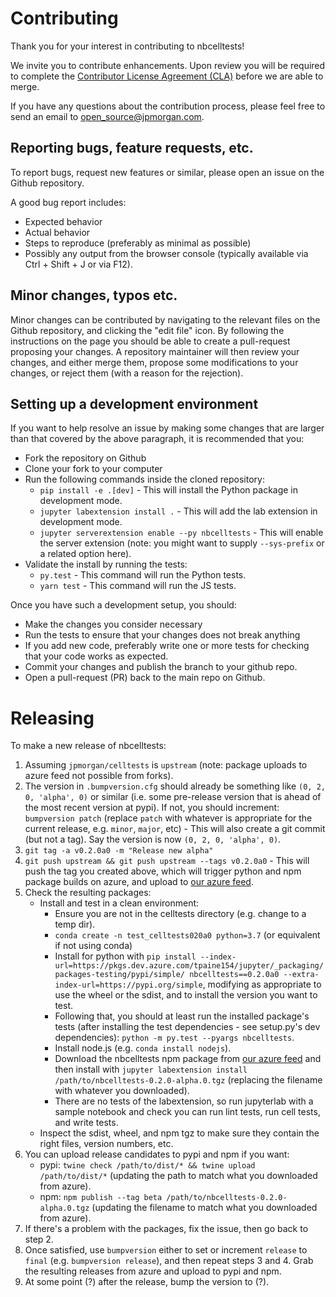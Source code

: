 # Contributing

Thank you for your interest in contributing to nbcelltests!

We invite you to contribute enhancements. Upon review you will be required to complete the [Contributor License Agreement (CLA)](https://github.com/jpmorganchase/cla) before we are able to merge. 

If you have any questions about the contribution process, please feel free to send an email to [open_source@jpmorgan.com](mailto:open_source@jpmorgan.com).

## Reporting bugs, feature requests, etc.

To report bugs, request new features or similar, please open an issue on the Github
repository.

A good bug report includes:

- Expected behavior
- Actual behavior
- Steps to reproduce (preferably as minimal as possible)
- Possibly any output from the browser console (typically available via Ctrl + Shift + J or via F12).

## Minor changes, typos etc.

Minor changes can be contributed by navigating to the relevant files on the Github repository,
and clicking the "edit file" icon. By following the instructions on the page you should be able to
create a pull-request proposing your changes. A repository maintainer will then review your changes,
and either merge them, propose some modifications to your changes, or reject them (with a reason for
the rejection).

## Setting up a development environment

If you want to help resolve an issue by making some changes that are larger than that covered by the above paragraph, it is recommended that you:

- Fork the repository on Github
- Clone your fork to your computer
- Run the following commands inside the cloned repository:
  - `pip install -e .[dev]` - This will install the Python package in development
    mode.
  - `jupyter labextension install .` - This will add the lab extension in development
    mode.
  - `jupyter serverextension enable --py nbcelltests` - This will enable the server extension (note: you might want to supply `--sys-prefix` or a related option here).
- Validate the install by running the tests:
  - `py.test` - This command will run the Python tests.
  - `yarn test` - This command will run the JS tests.

Once you have such a development setup, you should:

- Make the changes you consider necessary
- Run the tests to ensure that your changes does not break anything
- If you add new code, preferably write one or more tests for checking that your code works as expected.
- Commit your changes and publish the branch to your github repo.
- Open a pull-request (PR) back to the main repo on Github.

# Releasing

To make a new release of nbcelltests:

1. Assuming `jpmorgan/celltests` is `upstream` (note: package uploads to azure feed not possible from forks).
2. The version in `.bumpversion.cfg` should already be something like `(0, 2, 0, 'alpha', 0)` or similar (i.e. some pre-release version that is ahead of the most recent version at pypi). If not, you should increment: `bumpversion patch` (replace `patch` with whatever is appropriate for the current release, e.g. `minor`, `major`, etc) - This will also create a git commit (but not a tag). Say the version is now `(0, 2, 0, 'alpha', 0)`.
3. `git tag -a v0.2.0a0 -m "Release new alpha"`
4. `git push upstream && git push upstream --tags v0.2.0a0` - This will push the tag you created above, which will trigger python and npm package builds on azure, and upload to [our azure feed](https://dev.azure.com/tpaine154/jupyter/_packaging?_a=feed&feed=packages-testing).
5. Check the resulting packages:
    - Install and test in a clean environment:
	    - Ensure you are not in the celltests directory (e.g. change to a temp dir).
		- `conda create -n test_celltests020a0 python=3.7` (or equivalent if not using conda)
        - Install for python with `pip install --index-url=https://pkgs.dev.azure.com/tpaine154/jupyter/_packaging/packages-testing/pypi/simple/ nbcelltests==0.2.0a0 --extra-index-url=https://pypi.org/simple`, modifying as appropriate to use the wheel or the sdist, and to install the version you want to test.
		- Following that, you should at least run the installed package's tests (after installing the test dependencies - see setup.py's dev dependencies): `python -m py.test --pyargs nbcelltests`.
		- Install node.js (e.g. `conda install nodejs`).
        - Download the nbcelltests npm package from [our azure feed](https://dev.azure.com/tpaine154/jupyter/_packaging?_a=feed&feed=packages-testing) and then install with `jupyter labextension install /path/to/nbcelltests-0.2.0-alpha.0.tgz` (replacing the filename with whatever you downloaded).
		- There are no tests of the labextension, so run jupyterlab with a sample notebook and check you can run lint tests, run cell tests, and write tests.
    - Inspect the sdist, wheel, and npm tgz to make sure they contain the right files, version numbers, etc.
6. You can upload release candidates to pypi and npm if you want:
    - pypi: `twine check /path/to/dist/* && twine upload /path/to/dist/*` (updating the path to match what you downloaded from azure).
    - npm: `npm publish --tag beta /path/to/nbcelltests-0.2.0-alpha.0.tgz` (updating the filename to match what you downloaded from azure).
7. If there's a problem with the packages, fix the issue, then go back to step 2.
8. Once satisfied, use `bumpversion` either to set or increment `release` to `final` (e.g.  `bumpversion release`), and then repeat steps 3 and 4. Grab the resulting releases from azure and upload to pypi and npm.
9. At some point (?) after the release, bump the version to (?).
